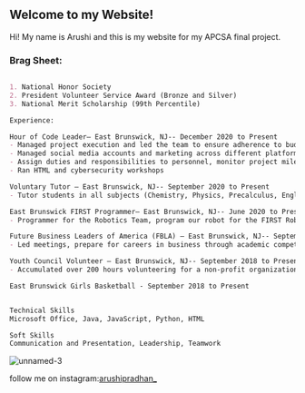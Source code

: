 ## Welcome to my Website!

Hi! My name is Arushi and this is my website for my APCSA final project. 
### Brag Sheet:

```markdown

1. National Honor Society
2. President Volunteer Service Award (Bronze and Silver)
3. National Merit Scholarship (99th Percentile)

Experience:

Hour of Code Leader— East Brunswick, NJ-- December 2020 to Present
- Managed project execution and led the team to ensure adherence to budget, schedule, and scope for the annual Hour of Code event.
- Managed social media accounts and marketing across different platforms. 
- Assign duties and responsibilities to personnel, monitor project milestones and deliverables.
- Ran HTML and cybersecurity workshops

Voluntary Tutor — East Brunswick, NJ-- September 2020 to Present
- Tutor students in all subjects (Chemistry, Physics, Precalculus, English etc.) and preparing them for the American Mathematics Contest 8 (AMC  8)

East Brunswick FIRST Programmer— East Brunswick, NJ-- June 2020 to Present
- Programmer for the Robotics Team, program our robot for the FIRST Robotics Competition 2021 and took part in the Game Design Challenge 

Future Business Leaders of America (FBLA) — East Brunswick, NJ-- September 2019 to Present
- Led meetings, prepare for careers in business through academic competitions (FBLA Competitive Events), leadership development, and educational programs

Youth Council Volunteer — East Brunswick, NJ-- September 2018 to Present
- Accumulated over 200 hours volunteering for a non-profit organization where I lead other young volunteers and work with kids with learning disabilities

East Brunswick Girls Basketball - September 2018 to Present


Technical Skills
Microsoft Office, Java, JavaScript, Python, HTML  

Soft Skills    
Communication and Presentation, Leadership, Teamwork 
```
![unnamed-3](https://user-images.githubusercontent.com/66833087/121981583-e99c8880-cd5b-11eb-86f9-1794373eaa36.jpg)

follow me on instagram:[arushipradhan_](https://www.instagram.com/arushipradhan_/)

